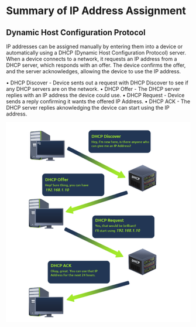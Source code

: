 # Summary of IP Address Assignment

## Dynamic Host Configuration Protocol

IP addresses can be assigned manually by entering them into a device or automatically using a DHCP (Dynamic Host Configuration Protocol) server. When a device connects to a network, it requests an IP address from a DHCP server, which responds with an offer. The device confirms the offer, and the server acknowledges, allowing the device to use the IP address.

 • DHCP Discover - Device sents out a request with DHCP Discover to see if any DHCP servers are on the network.
 • DHCP Offer - The DHCP server replies with an IP address the device could use.
 • DHCP Request - Device sends a reply confirming it wants the offered IP Address.
 • DHCP ACK -  The DHCP server replies aknowledging the device can start using the IP address.


![alt text](image-6.png)